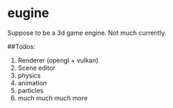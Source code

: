# eugine
Suppose to be a 3d game engine. Not much currently.

##Todos:
1. Renderer (opengl + vulkan)
2. Scene editor
3. physics
4. animation
5. particles
6. much much much more
